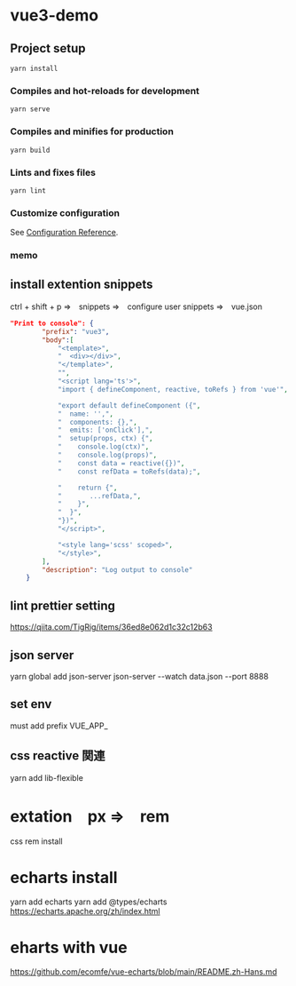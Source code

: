 # vue3-demo

## Project setup
```
yarn install
```

### Compiles and hot-reloads for development
```
yarn serve
```

### Compiles and minifies for production
```
yarn build
```

### Lints and fixes files
```
yarn lint
```

### Customize configuration
See [Configuration Reference](https://cli.vuejs.org/config/).

### memo
## install extention snippets
ctrl + shift + p ⇒　snippets ⇒　configure user snippets ⇒　vue.json
```json
"Print to console": {
		"prefix": "vue3",
		"body":[
			"<template>",
			"  <div></div>",
			"</template>",
			"",
			"<script lang='ts'>",
			"import { defineComponent, reactive, toRefs } from 'vue'",

			"export default defineComponent ({",
			"  name: '',",
			"  components: {},",
			"  emits: ['onClick'],",
			"  setup(props, ctx) {",
			"    console.log(ctx)",
			"    console.log(props)",
			"    const data = reactive({})",
			"    const refData = toRefs(data);",

			"    return {",
			"       ...refData,",
			"    }",
			"  }",
			"})",
			"</script>",

			"<style lang='scss' scoped>",
			"</style>",
		],
		"description": "Log output to console"
	}
```

## lint prettier setting
https://qiita.com/TigRig/items/36ed8e062d1c32c12b63

## json server
yarn global add json-server
json-server --watch data.json --port 8888

## set env
must add prefix VUE_APP_

## css reactive 関連
yarn add lib-flexible

# extation　px ⇒　rem
css rem install

# echarts install
yarn add echarts
yarn add  @types/echarts
https://echarts.apache.org/zh/index.html
# eharts with vue
https://github.com/ecomfe/vue-echarts/blob/main/README.zh-Hans.md
